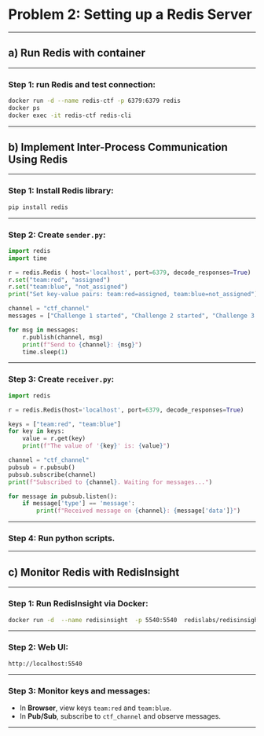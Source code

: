 # Problem 2: Setting up a Redis Server

---

## a) Run Redis with container
---
### Step 1: run Redis and test connection:

```bash
docker run -d --name redis-ctf -p 6379:6379 redis
docker ps
docker exec -it redis-ctf redis-cli
```
---
## b) Implement Inter-Process Communication Using Redis
---
### Step 1: Install Redis library:

```bash
pip install redis
```
---
### Step 2: Create `sender.py`:

```python
import redis
import time

r = redis.Redis ( host='localhost', port=6379, decode_responses=True)
r.set("team:red", "assigned")
r.set("team:blue", "not_assigned")
print("Set key-value pairs: team:red=assigned, team:blue=not_assigned")

channel = "ctf_channel"
messages = ["Challenge 1 started", "Challenge 2 started", "Challenge 3 started", "Challenge 4 started", "Challenge 5 started"]

for msg in messages:
    r.publish(channel, msg)
    print(f"Send to {channel}: {msg}")
    time.sleep(1)
```
---
### Step 3: Create `receiver.py`:

```python
import redis

r = redis.Redis(host='localhost', port=6379, decode_responses=True)

keys = ["team:red", "team:blue"]
for key in keys:
    value = r.get(key)
    print(f"The value of '{key}' is: {value}")

channel = "ctf_channel"
pubsub = r.pubsub()
pubsub.subscribe(channel)
print(f"Subscribed to {channel}. Waiting for messages...")

for message in pubsub.listen():
    if message['type'] == 'message':
        print(f"Received message on {channel}: {message['data']}")
```

---

### Step 4: Run python scripts.

---

## c) Monitor Redis with RedisInsight
---
### Step 1: Run RedisInsight via Docker:

```bash
docker run -d  --name redisinsight  -p 5540:5540  redislabs/redisinsight
```
---
### Step 2: Web UI:

```
http://localhost:5540
```

---

### Step 3: Monitor keys and messages:

- In **Browser**, view keys `team:red` and `team:blue`.
- In **Pub/Sub**, subscribe to `ctf_channel` and observe messages.

---
